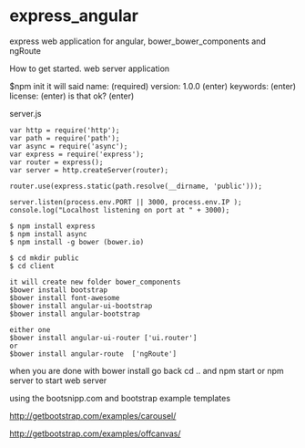 # express_angular
express web application for angular, bower_bower_components and ngRoute 

How to get started. web server application

$npm init 
it will said 
name: (required)
version: 1.0.0 (enter)
keywords: (enter)
license: (enter)
is that ok? (enter)

server.js
```
var http = require('http');
var path = require('path');
var async = require('async');
var express = require('express');
var router = express();
var server = http.createServer(router);

router.use(express.static(path.resolve(__dirname, 'public')));

server.listen(process.env.PORT || 3000, process.env.IP );
console.log("Localhost listening on port at " + 3000);
```
```
$ npm install express
$ npm install async
$ npm install -g bower (bower.io) 
 
$ cd mkdir public
$ cd client

it will create new folder bower_components 
$bower install bootstrap 
$bower install font-awesome
$bower install angular-ui-bootstrap
$bower install angular-bootstrap 

either one 
$bower install angular-ui-router ['ui.router']
or 
$bower install angular-route  ['ngRoute']
```

when you are done with bower install 
go back cd ..
and npm start or npm server to start web server

using the bootsnipp.com and bootstrap example templates 

http://getbootstrap.com/examples/carousel/


http://getbootstrap.com/examples/offcanvas/

